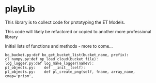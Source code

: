 # playLib

This library is to collect code for prototyping the ET Models.

This code will likely be refactored or copied to another more professional library


Initial lists of functions and methods - more to come...
```
bo_bucket.py:def bo_get_bucket_list(bucket_name, prefix):
cl_numpy.py:def np_load_cloud(bucket_file):
log_logger.py:def log_make_logger(nameV):
pl_objects.py:    def __init__(self):
pl_objects.py:    def pl_create_png(self, fname, array_name, cmap='prism',
```
